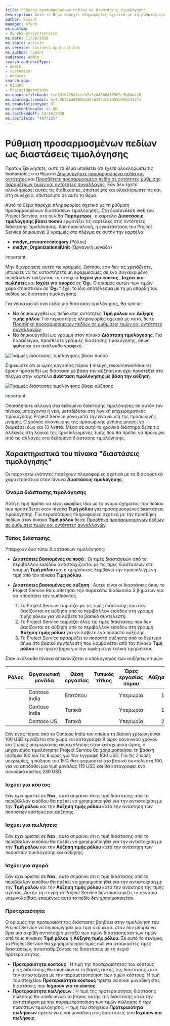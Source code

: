 ```yaml
---
title: Ρύθμιση προσαρμοσμένων πεδίων ως διαστάσεις τιμολόγησης
description: Αυτό το θέμα παρέχει πληροφορίες σχετικά με τη ρύθμιση προσαρμοσμένων διαστάσεων τιμολόγησης.
author: Rumant
manager: kfend
ms.custom:
- dyn365-projectservice
ms.date: 11/20/2018
ms.topic: article
ms.service: business-applications
ms.author: rumant
audience: Admin
search.audienceType:
- admin
- customizer
- enduser
search.app:
- D365PS
- ProjectOperations
ms.openlocfilehash: fed8d1d478dfcceb7a1e848b6432563e3b94dcf8
ms.sourcegitcommit: 5c4c9bf3ba018562d6cb3443c01d550489c415fa
ms.translationtype: HT
ms.contentlocale: el-GR
ms.lasthandoff: 10/16/2020
ms.locfileid: "4077131"
---
```

# <a name="setting-up-custom-fields-as-pricing-dimensions"></a>Ρύθμιση προσαρμοσμένων πεδίων ως διαστάσεις τιμολόγησης 

Προτού ξεκινήσετε, αυτό το θέμα υποθέτει ότι έχετε ολοκληρώσει τις διαδικασίες στα θέματα [Δημιουργήστε προσαρμοσμένα πεδία και οντότητες](create-custom-fields-entities.md) και [Προσθέτετε προσαρμοσμένα πεδία σε οντότητες ρύθμισης παραμέτρων τιμών και οντότητες συναλλαγής](field-references.md). Εάν δεν έχετε ολοκληρώσει αυτές τις διαδικασίες, επιστρέψτε και ολοκληρώστε τις και, στη συνέχεια, επιστρέψτε σε αυτό το θέμα. 

Αυτό το θέμα παρέχει πληροφορίες σχετικά με τη ρύθμιση προσαρμοσμένων διαστάσεων τιμολόγησης. Στη διασύνδεση web του Project Service, στη σελίδα **Παράμετροι** , η καρτέλα **Διαστάσεις τιμολόγησης βάσει ποσού** εμφανίζει τις καρτέλες στις οντότητες διάστασης τιμολόγησης. Από προεπιλογή, η εγκατάσταση του Project Service δημιουργεί 2 γραμμές στο πλέγμα σε αυτήν την καρτέλα:

- **msdyn_resourcecategory** (Ρόλος)
- **msdyn_OrganizationalUnit** (Οργανική μονάδα)

> [!IMPORTANT]
> Μην διαγράφετε αυτές τις γραμμές. Ωστόσο, εάν δεν τις χρειάζεστε, μπορείτε να τις καταστήσετε μη εφαρμόσιμες σε ένα συγκεκριμένο περιβάλλον ορίζοντας τα στοιχεία **Ισχύει για κόστος** , **Ισχύει για πωλήσεις** και **Ισχύει για αγορές** σε **Όχι**. Ο ορισμός αυτών των τιμών χαρακτηριστικών σε **Όχι** " έχει το ίδιο αποτέλεσμα με τη μη ύπαρξη του πεδίου ως διάσταση τιμολόγησης.

Για να καταστεί ένα πεδίο μια διάσταση τιμολόγησης, θα πρέπει:

- Να δημιουργηθεί ως πεδίο στις οντότητες **Τιμή ρόλου** και **Αύξηση τιμής ρόλου**. Για περισότερες πληροφορίες σχετικά με αυτό, δείτε [Προσθήκη προσαρμοσμένων πεδίων σε ρυθμίσεις τιμών και οντότητες συναλλαγών](field-references.md).
- Να δημιουργηθεί ως γραμμή στον πίνακα **Διάσταση τιμολόγησης**. Για παράδειγμα, προσθέστε γραμμές διάστασης τιμολόγησης, όπως φαίνεται στο ακόλουθο γραφικό. 

![Γραμμές διάστασης τιμολόγησης βάσει ποσού](media/Amt-based-PD.png)

Σημειώστε ότι οι ώρες εργασίας πόρου **(** msdyn_resourceworkhours) έχουν προστεθεί ως διάσταση με βάση την αύξηση και έχει προστεθεί στο πλέγμα στην καρτέλα **Διάσταση τιμολόγησης με βάση την αύξηση**.

![Γραμμές διάστασης τιμολόγησης βάσει αύξησης](media/Markup-based-PD.png)

> [!IMPORTANT]
> Οποιαδήποτε αλλαγή στα δεδομένα διάστασης τιμολόγησης σε αυτόν τον πίνακα, υπάρχοντα ή νέα, μεταδίδεται στη λογική επιχειρηματικής τιμολόγησης Project Service μόνο μετά την ανανέωση της προσωρινής μνήμης. Ο χρόνος ανανέωσης της προσωρινής μνήμης μπορεί να διαρκέσει έως και 10 λεπτά. Μέσα σε αυτό το χρονικό διάστημα δείτε τις αλλαγές στη λογική της προεπιλεγμένης τιμής που θα πρέπει να προκύψει από τις αλλαγές στα δεδομένα διάστασης τιμολόγησης.


## <a name="attributes-of-the-pricing-dimensions-table"></a>Χαρακτηριστικά του πίνακα "διαστάσεις τιμολόγησης"
Οι παρακάτω ενότητες παρέχουν πληροφορίες σχετικά με τα διαφορετικά χαρακτηριστικά στον πίνακα **Διαστάσεις τιμολόγησης**.

### <a name="pricing-dimension-name"></a>Όνομα διάστασης τιμολόγησης
Αυτή η τιμή πρέπει να είναι ακριβώς ίδια με το όνομα σχήματος του πεδίου που προστίθεται στον πίνακα **Τιμή ρόλου** για προσαρμοσμένες διαστάσεις τιμολόγησης. Για περισσότερες πληροφορίες σχετικά με την προσθήκη πεδίων στον πίνακα **Τιμή ρόλου** δείτε [Προσθήκη προσαρμοσμένων πεδίων σε ρυθμίσεις τιμών και οντότητες συναλλαγών](field-references.md).

### <a name="type-of-dimension"></a>Τύπος διάστασης
Υπάρχουν δύο τύποι διαστάσεων τιμολόγησης:
  
  - **Διαστάσεις βασισμένες σε ποσά** : Οι τιμές διαστάσεων από το περιβάλλον εισόδου αντιστοιχίζονται με τις τιμές διαστάσεων στη γραμμή **Τιμή ρόλου** και η τιμή/κόστος λαμβάνει την προεπιλεγμένη τιμή από τον πίνακα **Τιμή ρόλου**.
  - **Διαστάσεις βασισμένες σε αύξηση** : Αυτές είναι οι διαστάσεις όπου το Project Service θα υιοθετήσει την παρακάτω διαδικασία 3 βημάτων για να αποκτήσει την τιμή/κόστος
 
    1. Το Project Service ταιριάζει με τις τιμές διάστασης που δεν βασίζονται σε αύξηση από το περιβάλλον εισόδου στη γραμμή τιμής ρόλου για να λάβετε το βασικό συντελεστή.
    2. Το Project Service ταιριάζει όλες τις τιμές διάστασης που δεν βασίζονται σε αύξηση από το περιβάλλον εισόδου στη γραμμή **Αύξηση τιμής ρόλου** για να λάβετε ένα ποσοστό αύξησης.
    3. Το Project Service εφαρμόζει το ποσοστό αύξησης από το δεύτερο βήμα στο βασικό συντελεστή που λαμβάνεται από τον πίνακα **Τιμή ρόλου** στο πρώτο βήμα για την άφιξη στην τελική τιμή/κόστος.
   
   Στον ακόλουθο πίνακα απεικονίζεται ο υπολογισμός των αυξήσεων τιμών.
  
| Ρόλος        | Οργανωτική μονάδα    |Θέση εργασίας      |Τυπικός τίτλος      |Ώρες εργασίας πόρου      |  Αύξηση|
| ------------|-------------|-------------------|--------------------|-------------------------|--------:|
|             | Contoso India|Επιτόπου            |                    |Υπερωρία                 |15     |
|             | Contoso India|Τοπικά             |                    |Υπερωρία                 |10     |
|             | Contoso US   |Τοπικά             |                    |Υπερωρία                 |20     |


Εάν ένας πόρος από το Contoso India του οποίου τη βασική χρέωση είναι 100 USD εργάζεται στο χώρο και καταγράφει 8 ώρες κανονικού χρόνου και 2 ώρες υπερωριακής απασχόλησης στην καταχώριση ώρας, ο μηχανισμός τιμολόγησης Project Service θα χρησιμοποιήσει τη βασική ισοτιμία 100 για τις 8 ώρες για την εγγραφή 800 USD. Για τις 2 ώρες υπερωρίες, η αύξηση του 15% θα εφαρμοστεί στο βασικό συντελεστή 100, για να αποδοθεί μια τιμή μονάδας 115 USD και θα καταγραφεί ένα συνολικό κόστος 230 USD.

### <a name="applicable-to-cost"></a>Ισχύει για κόστος 
Εάν έχει οριστεί σε **Ναι** , αυτό σημαίνει ότι η τιμή διάστασης από το περιβάλλον εισόδου θα πρέπει να χρησιμοποιηθεί για την αντιστοίχιση με την **Τιμή ρόλου** και την **Αύξηση τιμής ρόλου** κατά την ανάκτηση των ποσοστών κόστους και αύξησης.

### <a name="applicable-to-sales"></a>Ισχύει για πωλήσεις
Εάν έχει οριστεί σε **Ναι** , αυτό σημαίνει ότι η τιμή διάστασης από το περιβάλλον εισόδου θα πρέπει να χρησιμοποιηθεί για την αντιστοίχιση με την **Τιμή ρόλου** και την **Αύξηση τιμής ρόλου** κατά την ανάκτηση των ποσοστών τιμολόγησης και αύξησης.

### <a name="applicable-to-purchase"></a>Ισχύει για αγορά
Εάν έχει οριστεί σε **Ναι** , αυτό σημαίνει ότι η τιμή διάστασης από το περιβάλλον εισόδου θα πρέπει να χρησιμοποιηθεί για την αντιστοίχιση με την **Τιμή ρόλου** και την **Αύξηση τιμής ρόλου** κατά την ανάκτηση της τιμής αγοράς. Αυτήν τη στιγμή το Project Service δεν υποστηρίζει τα σενάρια υπεργολαβίας, επομένως αυτό το πεδίο δεν χρησιμοποιείται. 

### <a name="priority"></a>Προτεραιότητα
Ο ορισμός της προτεραιότητας διάστασης βοηθάει στην τιμολόγηση του Project Service να δημιουργήσει μια τιμή ακόμα και όταν δεν μπορεί να βρει μια ακριβή αντιστοιχία μεταξύ των τιμών διάστασης και των τιμών από τους πίνακες **Τιμή ρόλου** ή **Αύξηση τιμής ρόλου**. Σε αυτό το σενάριο, το Project Service θα χρησιμοποιήσει τιμές null για αταίριαστες τιμές διαστάσεων, αντισταθμίζοντας τις διαστάσεις με τη σειρά προτεραιότητας.

- **Προτεραιότητα κόστους** : Η τιμή της προτεραιότητας του κόστους μιας διάστασης θα υποδεικνύει το βάρος αυτής της διάστασης κατά την αντιστοίχιση με την παραμετροποίηση των τιμών κόστους. Η τιμή του στοιχείου **Προτεραιότητα κόστους** πρέπει να είναι μοναδική στις διαστάσεις που **Ισχύουν για το κόστος**.
- **Προτεραιότητα πωλήσεων** : Η τιμή της προτεραιότητας διάστασης πώλησης θα υποδεικνύει το βάρος αυτής της διάστασης κατά την αντιστοίχιση με την παραμετροποίηση των τιμών πώλησης ή των ποσοστών τιμολόγησης. Η τιμή του στοιχείου **Προτεραιότητα πωλήσεων** πρέπει να είναι μοναδική στις διαστάσεις που **Ισχύουν για πωλήσεις**.

